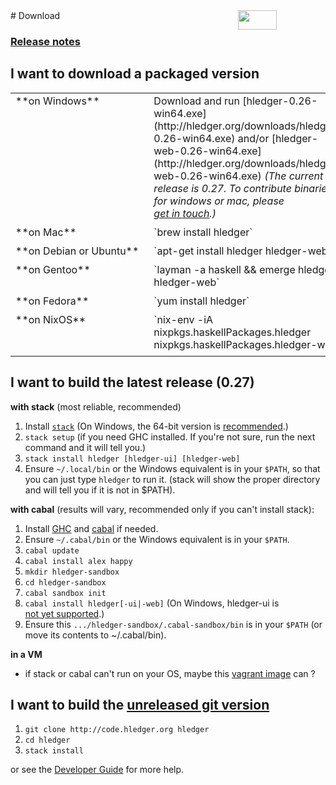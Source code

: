 <div style="float:right; text-align:right; white-space:nowrap; ">
<a style="margin-left:3px;" href="https://flattr.com/submit/auto?user_id=simonmichael&amp;url=http%3A%2F%2Fhledger.org" target="_blank"><img src="//api.flattr.com/button/flattr-badge-large.png" alt="" title="Flattr this" border="0"></a> 
<a href="https://www.paypal.com/cgi-bin/webscr?cmd=_s-xclick&amp;hosted_button_id=5J33NLXYXCYAY"><img width=62 height=31 border=0 src="https://www.paypal.com/en_US/i/btn/x-click-but04.gif" alt=""></a> 
<div style="display:inline-block; position:relative; top:5px; width:62px; height:31px;">
<script data-gratipay-username="simonmichael" data-gratipay-widget="button" src="//grtp.co/v1.js"></script> 
</div>
<a href="https://www.bountysource.com/trackers/536505-simonmichael-hledger"><img border=0 src="https://www.bountysource.com/badge/tracker?tracker_id=536505" alt=""></a> &nbsp;
</div>
# Download

### [Release notes](release-notes.html)

<a name="packaged"></a>

## I want to download a packaged version
<!-- <sub>(If the download is out of date or doesn't run on my system, I might troubleshoot or donate to fund improvements)</sub> -->

<style>
tr { vertical-align:top; }
td { padding-bottom:.5em; padding-right:1em; }
a { white-space:nowrap; }
</style>

<table>

<tr><td>
**on Windows**
</td><td>
<!-- [windows install guide](windows-install.html)\ -->
Download and run
[hledger-0.26-win64.exe](http://hledger.org/downloads/hledger-0.26-win64.exe)
<!-- (or the [32-bit build](http://hledger.org/downloads/hledger-0.26-win32.exe)) -->
and/or
[hledger-web-0.26-win64.exe](http://hledger.org/downloads/hledger-web-0.26-win64.exe)
<em>(The current release is 0.27. To contribute binaries for windows or mac, please <a href="mailto:simon@joyful.com">get in touch</a>.)</em>
</td></tr>

<tr><td>
**on Mac**
</td><td>
`brew install hledger`
</td></tr>

<tr><td style="white-space:nowrap;">
**on Debian or Ubuntu**
</td><td>
`apt-get install hledger hledger-web`
</td></tr>

<tr><td>
**on Gentoo**
</td><td>
`layman -a haskell && emerge hledger hledger-web`
</td></tr>

<tr><td>
**on Fedora**
</td><td>
`yum install hledger`
</td></tr>

<tr><td>
**on NixOS**
</td><td>
`nix-env -iA nixpkgs.haskellPackages.hledger nixpkgs.haskellPackages.hledger-web`
</td></tr>

</table>

<!--
**on another GNU/Linux\<small>(or can run Linux binaries)</small>**
[hledger.linux-32.zip]()
[hledger-web.linux-32.zip]()
[hledger.linux-64.zip]()
[hledger-web.linux-64.zip]()
Use cabal
-->

<!--
Building and supporting Windows and Mac binaries is costly, so
it's demand-driven - you can indicate demand by making a project
donation of any size. Binaries funded in this way will be linked here.
This is a quick way to help the project and your fellow users!
-->

<a name="released"></a>

## I want to build the latest release (0.27)

**with stack** (most reliable, recommended)

1. Install [`stack`](http://haskellstack.org)
    (On Windows, the 64-bit version is [recommended](https://github.com/simonmichael/hledger/issues/275).)
    <!-- needed if you will be processing >50,000 transactions at once -->
2. `stack setup`
    (if you need GHC installed. If you're not sure, run the next command and it will tell you.)
3. `stack install hledger [hledger-ui] [hledger-web]`
4. Ensure `~/.local/bin` or the Windows equivalent is in your `$PATH`,
   so that you can just type `hledger` to run it.
   (stack will show the proper directory and will tell you if it is not in $PATH).

**with cabal** (results will vary, recommended only if you can't install stack):

1. Install [GHC](http://haskell.org/ghc) and [cabal](http://haskell.org/cabal/download.html) if needed.
2. Ensure `~/.cabal/bin` or the Windows equivalent is in your `$PATH`.
3. `cabal update`
4. `cabal install alex happy`
5. `mkdir hledger-sandbox`
6. `cd hledger-sandbox`
7. `cabal sandbox init`
8. `cabal install hledger[-ui|-web]` (On Windows, hledger-ui is [not yet supported](https://github.com/coreyoconnor/vty/pull/1).)
9. Ensure this `.../hledger-sandbox/.cabal-sandbox/bin` is in your `$PATH` (or move its contents to ~/.cabal/bin).

**in a VM**

- if stack or cabal can't run on your OS, maybe this [vagrant image](https://github.com/sciurus/hledger-vagrant) can ?

<a name="unreleased"></a>

## I want to build the [unreleased git version](https://github.com/simonmichael/hledger/commits/master)

1. `git clone http://code.hledger.org hledger`
2. `cd hledger`
3. `stack install`

or see the [Developer Guide](http://hledger.org/developer-guide.html) for more help.

